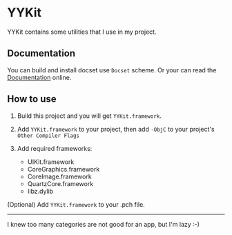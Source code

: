 YYKit
==========
YYKit contains some utilities that I use in my project.

## Documentation

You can build and install docset use `Docset` scheme.
Or your can read the [Documentation](http://github.ibireme.com/yykit/doc/) online.


## How to use

1. Build this project and you will get `YYKit.framework`.

2. Add `YYKit.framework` to your project,
then add `-ObjC` to your project's `Other Compiler Flags`

3. Add required frameworks:

	 * UIKit.framework
	 * CoreGraphics.framework
	 * CoreImage.framework
	 * QuartzCore.framework
	 * libz.dylib

(Optional) Add `YYKit.framework` to your .pch file.


- - -

I knew too many categories are not good for an app, but I'm lazy :-)
